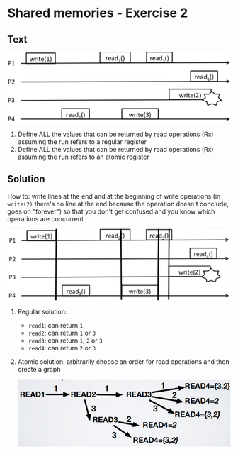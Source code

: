 # Shared memories - Exercise 2

## Text

![](../../res/img/116.png)

1. Define ALL the values that can be returned by read operations (Rx) assuming the run refers to a regular register
2. Define ALL the values that can be returned by read operations (Rx) assuming the run refers to an atomic register

## Solution

How to: write lines at the end and at the beginning of write operations (in `write(2)` there's no line at the end because the operation doesn't conclude, goes on "forever") so that you don't get confused and you know which operations are concurrent

![](../../res/img/117.png)

1. Regular solution:
   - `read1`: can return `1`
   - `read2`: can return `1` or `3`
   - `read3`: can return `1`, `2` or `3`
   - `read4`: can return `2` or `3`
2. Atomic solution: arbitrarily choose an order for read operations and then create a graph

    ![](../../res/img/118.png)